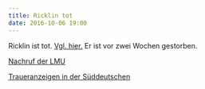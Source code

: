 ```yaml
---
title: Ricklin tot
date: 2016-10-06 19:00
---
```


Ricklin ist tot.
[Vgl. hier.](http://www.philosophie.uni-muenchen.de/lehreinheiten/geistesgeschichte/personen/ricklin/index.html)
Er ist vor zwei Wochen gestorben.

[Nachruf der LMU](https://www.uni-muenchen.de/forschung/news/2016/ricklin_nachruf.html)

[Traueranzeigen in der Süddeutschen](http://trauer.sueddeutsche.de/Traueranzeige/Thomas-Ricklin)

